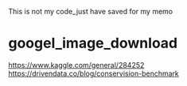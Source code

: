This is not my code_just have saved for my memo
# googel_image_download
https://www.kaggle.com/general/284252
https://drivendata.co/blog/conservision-benchmark
